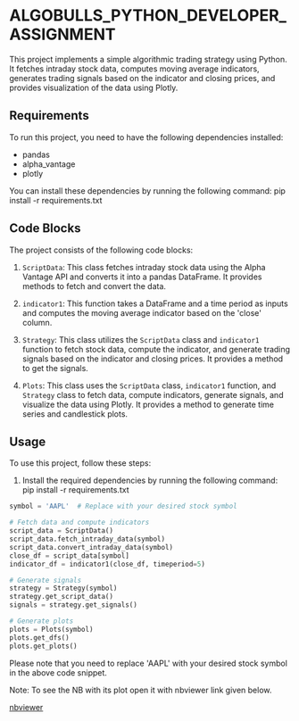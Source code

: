 # ALGOBULLS_PYTHON_DEVELOPER_ASSIGNMENT

This project implements a simple algorithmic trading strategy using Python. It fetches intraday stock data, computes moving average indicators, generates trading signals based on the indicator and closing prices, and provides visualization of the data using Plotly.

## Requirements

To run this project, you need to have the following dependencies installed:

- pandas
- alpha_vantage
- plotly

You can install these dependencies by running the following command:  pip install -r requirements.txt


## Code Blocks

The project consists of the following code blocks:

1. `ScriptData`: This class fetches intraday stock data using the Alpha Vantage API and converts it into a pandas DataFrame. It provides methods to fetch and convert the data.

2. `indicator1`: This function takes a DataFrame and a time period as inputs and computes the moving average indicator based on the 'close' column.

3. `Strategy`: This class utilizes the `ScriptData` class and `indicator1` function to fetch stock data, compute the indicator, and generate trading signals based on the indicator and closing prices. It provides a method to get the signals.

4. `Plots`: This class uses the `ScriptData` class, `indicator1` function, and `Strategy` class to fetch data, compute indicators, generate signals, and visualize the data using Plotly. It provides a method to generate time series and candlestick plots.

## Usage

To use this project, follow these steps:

1. Install the required dependencies by running the following command: pip install -r requirements.txt

```python
symbol = 'AAPL'  # Replace with your desired stock symbol

# Fetch data and compute indicators
script_data = ScriptData()
script_data.fetch_intraday_data(symbol)
script_data.convert_intraday_data(symbol)
close_df = script_data[symbol]
indicator_df = indicator1(close_df, timeperiod=5)

# Generate signals
strategy = Strategy(symbol)
strategy.get_script_data()
signals = strategy.get_signals()

# Generate plots
plots = Plots(symbol)
plots.get_dfs()
plots.get_plots()
```
Please note that you need to replace 'AAPL' with your desired stock symbol in the above code snippet.

Note: To see the NB with its plot open it with nbviewer link given below.

[nbviewer](https://nbviewer.org/github/KalpRanpura/ALGOBULLS_PYTHON_DEVELOPER_ASSIGNMENT/blob/main/AlgoBulls_Python_Developer_Coding_Assignment.ipynb)


